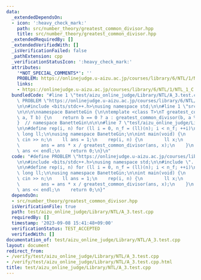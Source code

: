 ```yaml
---
data:
  _extendedDependsOn:
  - icon: ':heavy_check_mark:'
    path: src/number_theory/greatest_common_divisor.hpp
    title: src/number_theory/greatest_common_divisor.hpp
  _extendedRequiredBy: []
  _extendedVerifiedWith: []
  _isVerificationFailed: false
  _pathExtension: cpp
  _verificationStatusIcon: ':heavy_check_mark:'
  attributes:
    '*NOT_SPECIAL_COMMENTS*': ''
    PROBLEM: https://onlinejudge.u-aizu.ac.jp/courses/library/6/NTL/1/NTL_1_C
    links:
    - https://onlinejudge.u-aizu.ac.jp/courses/library/6/NTL/1/NTL_1_C
  bundledCode: "#line 1 \"test/aizu_online_judge/Library/NTL/A_3.test.cpp\"\n#define\
    \ PROBLEM \"https://onlinejudge.u-aizu.ac.jp/courses/library/6/NTL/1/NTL_1_C\"\
    \n\n#include <bits/stdc++.h>\nusing namespace std;\n\n#line 1 \"src/number_theory/greatest_common_divisor.hpp\"\
    \n\n\n\nnamespace BanetteGin {\n\ntemplate <class T>\nT greatest_common_divisor(T\
    \ a, T b) {\n    return b == 0 ? a : greatest_common_divisor(b, a % b);\n}\n\n\
    }  // namespace BanetteGin\n\n\n#line 7 \"test/aizu_online_judge/Library/NTL/A_3.test.cpp\"\
    \n\n#define rep(i, n) for (ll i = 0, n_f = (ll)(n); i < n_f; ++i)\n\ntypedef long\
    \ long ll;\n\nusing namespace BanetteGin;\n\nint main(void) {\n    ll n;\n   \
    \ cin >> n;\n    ll ans = 1;\n    rep(i, n) {\n        ll x;\n        cin >> x;\n\
    \        ans = ans * x / greatest_common_divisor(ans, x);\n    }\n    cout <<\
    \ ans << endl;\n    return 0;\n}\n"
  code: "#define PROBLEM \"https://onlinejudge.u-aizu.ac.jp/courses/library/6/NTL/1/NTL_1_C\"\
    \n\n#include <bits/stdc++.h>\nusing namespace std;\n\n#include \"../../../../src/number_theory/greatest_common_divisor.hpp\"\
    \n\n#define rep(i, n) for (ll i = 0, n_f = (ll)(n); i < n_f; ++i)\n\ntypedef long\
    \ long ll;\n\nusing namespace BanetteGin;\n\nint main(void) {\n    ll n;\n   \
    \ cin >> n;\n    ll ans = 1;\n    rep(i, n) {\n        ll x;\n        cin >> x;\n\
    \        ans = ans * x / greatest_common_divisor(ans, x);\n    }\n    cout <<\
    \ ans << endl;\n    return 0;\n}"
  dependsOn:
  - src/number_theory/greatest_common_divisor.hpp
  isVerificationFile: true
  path: test/aizu_online_judge/Library/NTL/A_3.test.cpp
  requiredBy: []
  timestamp: '2023-09-08 15:41:48+09:00'
  verificationStatus: TEST_ACCEPTED
  verifiedWith: []
documentation_of: test/aizu_online_judge/Library/NTL/A_3.test.cpp
layout: document
redirect_from:
- /verify/test/aizu_online_judge/Library/NTL/A_3.test.cpp
- /verify/test/aizu_online_judge/Library/NTL/A_3.test.cpp.html
title: test/aizu_online_judge/Library/NTL/A_3.test.cpp
---
```

